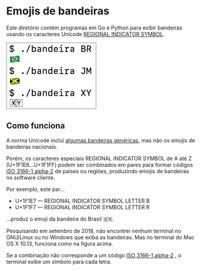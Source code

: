 # Emojis de bandeiras

Este diretório contém programas em Go e Python para exibir bandeiras usando os caracteres Unicode [REGIONAL INDICATOR SYMBOL](https://runefinder2018.appspot.com/?q=regional+indicator+symbol).

![programa bandeira no MacOS 10.13](bandeira.png "Saída do programa bandeira.go no terminal do MacOS 10.13")

## Como funciona

A norma Unicode inclui [algumas bandeiras genéricas](https://runefinder2018.appspot.com/?q=flag), mas não os emojis de bandeiras nacionais.

Porém, os caracteres especiais REGIONAL INDICATOR SYMBOL de A até Z (U+1F1E6...U+1F1FF) podem ser combinados em pares para formar códigos [ISO 3166-1 alpha-2](https://en.wikipedia.org/wiki/ISO_3166-1_alpha-2) de países ou regiões, produzindo emojis de bandeiras no software cliente.

Por exemplo, este par...

- U+1F1E7 — REGIONAL INDICATOR SYMBOL LETTER B
- U+1F1F7 — REGIONAL INDICATOR SYMBOL LETTER R

...produz o emoji da bandeira do Brasil 🇧🇷.

Pesquisando em setembro de 2018, não encontrei nenhum terminal no GNU/Linux ou no Windows que exiba as bandeiras. Mas no terminal do Mac OS X 10.13, funciona como na figura acima.

Se a combinação não corresponde a um código [ISO 3166-1 alpha-2](https://en.wikipedia.org/wiki/ISO_3166-1_alpha-2)
, o terminal exibe um símbolo para cada letra.
